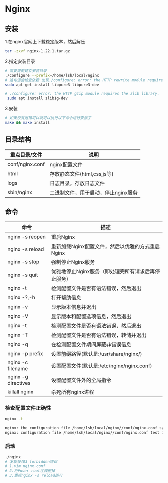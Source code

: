# Nginx

## 安装

1.在nginx官网上下载稳定版本，然后解压

```bash
tar -zxvf nginx-1.22.1.tar.gz
```

2.指定安装目录

```bash
# 需要提前建立安装目录
./configure --prefix=/home/lsh/local/nginx
# 这句话会检查依赖 出现./configure: error: the HTTP rewrite module requires the PCRE library.安装以下依赖
sudo apt-get install libpcre3 libpcre3-dev

# ./configure: error: the HTTP gzip module requires the zlib library.
 sudo apt install zlib1g-dev
```

3.安装

```bash
# 如果没有报错可以就可以执行以下命令进行安装了
make && make install
```

## 目录结构

| 重点目录/文件   | 说明                                |
| --------------- | ----------------------------------- |
| conf/nginx.conf | nginx配置文件                       |
| html            | 存放静态文件(html,css,js等)         |
| logs            | 日志目录，存放日志文件              |
| sbin/nginx      | 二进制文件，用于启动，停止nginx服务 |

## 命令

| 命令                | 描述                                                |
| ------------------- | --------------------------------------------------- |
| nginx -s reopen     | 重启Nginx                                           |
| nginx -s reload     | 重新加载Nginx配置文件，然后以优雅的方式重启Nginx    |
| nginx -s stop       | 强制停止Nginx服务                                   |
| nginx -s quit       | 优雅地停止Nginx服务（即处理完所有请求后再停止服务） |
| nginx -t            | 检测配置文件是否有语法错误，然后退出                |
| nginx -?,-h         | 打开帮助信息                                        |
| nginx -v            | 显示版本信息并退出                                  |
| nginx -V            | 显示版本和配置选项信息，然后退出                    |
| nginx -t            | 检测配置文件是否有语法错误，然后退出                |
| nginx -T            | 检测配置文件是否有语法错误，转储并退出              |
| nginx -q            | 在检测配置文件期间屏蔽非错误信息                    |
| nginx -p prefix     | 设置前缀路径(默认是:/usr/share/nginx/)              |
| nginx -c filename   | 设置配置文件(默认是:/etc/nginx/nginx.conf)          |
| nginx -g directives | 设置配置文件外的全局指令                            |
| killall nginx       | 杀死所有nginx进程                                   |

### 检查配置文件正确性

```bash
nginx -t
```

```bash
nginx: the configuration file /home/lsh/local/nginx//conf/nginx.conf syntax is ok
nginx: configuration file /home/lsh/local/nginx//conf/nginx.conf test is successful
```

### 启动

```bash
./nginx 
# 发现报403 forbidden错误
# 1.vim nginx.conf 
# 2.将#user root注释删掉
# 3.重启nginx -s reload即可
```
